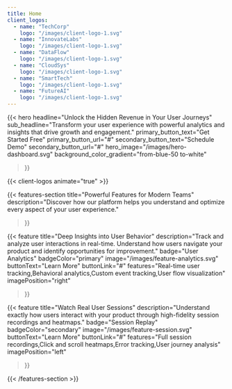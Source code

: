 ```yaml
---
title: Home
client_logos:
  - name: "TechCorp"
    logo: "/images/client-logo-1.svg"
  - name: "InnovateLabs"
    logo: "/images/client-logo-1.svg"
  - name: "DataFlow"
    logo: "/images/client-logo-1.svg"
  - name: "CloudSys"
    logo: "/images/client-logo-1.svg"
  - name: "SmartTech"
    logo: "/images/client-logo-1.svg"
  - name: "FutureAI"
    logo: "/images/client-logo-1.svg"
---
```


{{< hero 
    headline="Unlock the Hidden Revenue in Your User Journeys"
    sub_headline="Transform your user experience with powerful analytics and insights that drive growth and engagement."
    primary_button_text="Get Started Free"
    primary_button_url="#"
    secondary_button_text="Schedule Demo"
    secondary_button_url="#"
    hero_image="/images/hero-dashboard.svg"
    background_color_gradient="from-blue-50 to-white"
>}}

{{< client-logos animate="true" >}}

{{< features-section 
    title="Powerful Features for Modern Teams"
    description="Discover how our platform helps you understand and optimize every aspect of your user experience."
>}}

{{< feature
    title="Deep Insights into User Behavior"
    description="Track and analyze user interactions in real-time. Understand how users navigate your product and identify opportunities for improvement."
    badge="User Analytics"
    badgeColor="primary"
    image="/images/feature-analytics.svg"
    buttonText="Learn More"
    buttonLink="#"
    features="Real-time user tracking,Behavioral analytics,Custom event tracking,User flow visualization"
    imagePosition="right"
>}}

{{< feature
    title="Watch Real User Sessions"
    description="Understand exactly how users interact with your product through high-fidelity session recordings and heatmaps."
    badge="Session Replay"
    badgeColor="secondary"
    image="/images/feature-session.svg"
    buttonText="Learn More"
    buttonLink="#"
    features="Full session recordings,Click and scroll heatmaps,Error tracking,User journey analysis"
    imagePosition="left"
>}}

{{< /features-section >}}
